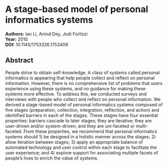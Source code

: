 # A stage-based model of personal informatics systems

**Authors:** Ian Li, Anind Dey, Jodi Forlizzi  
**Year:** 2010  
**DOI:** 10.1145/1753326.1753409  

## Abstract
People strive to obtain self-knowledge. A class of systems called personal informatics is appearing that help people collect and reflect on personal information. However, there is no comprehensive list of problems that users experience using these systems, and no guidance for making these systems more effective. To address this, we conducted surveys and interviews with people who collect and reflect on personal information. We derived a stage-based model of personal informatics systems composed of five stages (preparation, collection, integration, reflection, and action) and identified barriers in each of the stages. These stages have four essential properties: barriers cascade to later stages; they are iterative; they are user-driven and/or system-driven; and they are uni-faceted or multi-faceted. From these properties, we recommend that personal informatics systems should 1) be designed in a holistic manner across the stages; 2) allow iteration between stages; 3) apply an appropriate balance of automated technology and user control within each stage to facilitate the user experience; and 4) explore support for associating multiple facets of people’s lives to enrich the value of systems.

